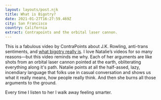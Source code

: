 ```yaml
---
layout: layouts/post.njk
title: What is Bigotry?
date: 2021-01-27T16:27:59.469Z
city: San Francisco
country: California
extract: Contrapoints and the orbital laser cannon.
---
```


This is a fabulous video by ContraPoints about J.K. Rowling, anti-trans sentiments, and [what bigotry really is](https://youtu.be/7gDKbT_l2us). I love Natalie’s videos for so many reasons—but this video reminds me why. Each of her arguments are like shots from an orbital laser cannon pointed at the earth, obliterating everything along it's path. Natalie points at all the half-assed, lazy, incendiary language that folks use in casual conversation and shows us what it really means, how people really think. And then she burns all those arguments to the ground.

Every time I listen to her I walk away feeling smarter.
